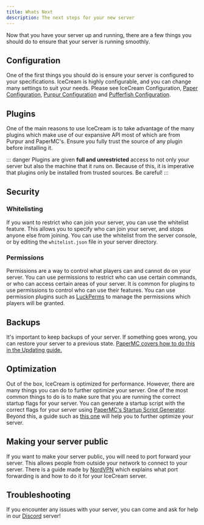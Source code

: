 ```yaml
---
title: Whats Next
description: The next steps for your new server
---
```


Now that you have your server up and running, there are a few things you should do to ensure that your server is running smoothly.

## Configuration

One of the first things you should do is ensure your server is configured to your specifications.
IceCream is highly configurable, and you can change many settings to suit your needs.
Please see IceCream Configuration, [Paper Configuration](https://docs.papermc.io/paper/reference/configuration), [Purpur Configuration](https://purpurmc.org/docs/purpur/configuration/) and [Pufferfish Configuration](https://docs.pufferfish.host/setup/pufferfish-fork-configuration/).

## Plugins

One of the main reasons to use IceCream is to take advantage of the many plugins which make use of our expansive API most of which are from Purpur and PaperMC's.
Ensure you fully trust the source of any plugin before installing it.

::: danger
Plugins are given **full and unrestricted** access to not only your server but also the machine that it runs on.
Because of this, it is imperative that plugins only be installed from trusted sources. Be careful!
:::

## Security

### Whitelisting

If you want to restrict who can join your server, you can use the whitelist feature. This allows you to
specify who can join your server, and stops anyone else from joining. You can use the whitelist from
the server console, or by editing the `whitelist.json` file in your server directory.

### Permissions

Permissions are a way to control what players can and cannot do on your server. You can use permissions
to restrict who can use certain commands, or who can access certain areas of your server. It is
common for plugins to use permissions to control who can use their features. You can use permission
plugins such as [LuckPerms](https://luckperms.net) to manage the permissions which players will be granted.

## Backups

It's important to keep backups of your server. If something goes wrong, you can restore your server to a
previous state. [PaperMC covers how to do this in the Updating guide.](https://docs.papermc.io/paper/updating)

## Optimization

Out of the box, IceCream is optimized for performance. However, there are many things you can do to further
optimize your server. One of the most common things to do is to make sure that you are running the
correct startup flags for your server. You can generate a startup script with the correct flags for your server using [PaperMC's Startup Script Generator](https://docs.papermc.io/misc/tools/start-script-gen).
Beyond this, a guide such as [this one](https://paper-chan.moe/paper-optimization/) will help you to further optimize your server.

## Making your server public

If you want to make your server public, you will need to port forward your server. This allows people
from outside your network to connect to your server. There is a guide made by
[NordVPN](https://nordvpn.com/blog/open-ports-on-router/) which explains what port forwarding is and how
to do it for your IceCream server.

## Troubleshooting

If you encounter any issues with your server, you can come and
ask for help in our [Discord](https://discord.icecreammc.xyz) server!